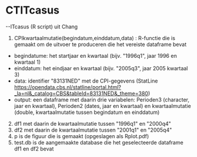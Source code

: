 # CTITcasus
--ITcasus (R script) uit Chang
1. CPIkwartaalmutatie(begindatum,einddatum,data) : R-functie die is gemaakt om de uitvoer te produceren die het vereiste dataframe bevat
- begindatume: het startjaar en kwartaal (bijv. "1996q1", jaar 1996 en kwartaal 1)
- einddatum: het eindjaar en kwartaal (bijv. "2005q3", jaar 2005 kwartaal 3)
- data: identifier "83131NED" met de CPI-gegevens (StatLine https://opendata.cbs.nl/statline/portal.html?_la=nl&_catalog=CBS&tableId=83131NED&_theme=380)
- output: een dataframe met daarin drie variabelen: Perioden3 (character, jaar en kwartaal), Perioden2 (dates, jaar en kwartaal) en kwartaalmutatie (double, kwartaalmutatie tussen begindatum en einddatum) 
2. df1 met daarin de kwartaalmutatie tussen "1996q1" en "2000q4"
3. df2 met daarin de kwartaalmutatie tussen "2001q1" en "2005q4"
4. p is de figuur die is gemaakt (opgeslagen als Rplot.pdf)
3. test.db is de aangemaakte database die het geselecteerde dataframe df1 en df2 bevat
